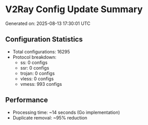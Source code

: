 # V2Ray Config Update Summary
Generated on: 2025-08-13 17:30:01 UTC

## Configuration Statistics
- Total configurations: 16295
- Protocol breakdown:
  - ss: 0 configs
  - ssr: 0 configs
  - trojan: 0 configs
  - vless: 0 configs
  - vmess: 993 configs

## Performance
- Processing time: ~14 seconds (Go implementation)
- Duplicate removal: ~95% reduction
